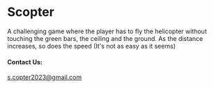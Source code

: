 
# Scopter

A challenging game where the player has to fly
the helicopter without touching the green bars, the ceiling and the ground. As the distance increases, so does the speed
(It's not as easy as it seems)


#### Contact Us: 
s.copter2023@gmail.com

